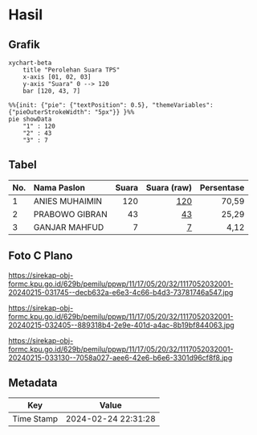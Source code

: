 # Hasil

## Grafik

```mermaid
xychart-beta
    title "Perolehan Suara TPS"
    x-axis [01, 02, 03]
    y-axis "Suara" 0 --> 120
    bar [120, 43, 7]
```

```mermaid
%%{init: {"pie": {"textPosition": 0.5}, "themeVariables": {"pieOuterStrokeWidth": "5px"}} }%%
pie showData
    "1" : 120
    "2" : 43
    "3" : 7
```

## Tabel

| No. | Nama Paslon    | Suara | Suara (raw) | Persentase |
|:--- |:-------------- | -----:| -----------:| ----------:|
| 1   | ANIES MUHAIMIN | 120   | [120][p-1]  | 70,59      |
| 2   | PRABOWO GIBRAN | 43    | [43][p-2]   | 25,29      |
| 3   | GANJAR MAHFUD  | 7     | [7][p-3]    | 4,12       |


[p-1]: https://github.com/gigit-pemilu/pemilu-2024-11-aceh/blob/main/pilpres/hitung-suara/sub/11-aceh/sub/17-bener-meriah/sub/05-bukit/sub/2032-pilar-jaya/sub/001-tps/sub/paslon-1.txt
[p-2]: https://github.com/gigit-pemilu/pemilu-2024-11-aceh/blob/main/pilpres/hitung-suara/sub/11-aceh/sub/17-bener-meriah/sub/05-bukit/sub/2032-pilar-jaya/sub/001-tps/sub/paslon-2.txt
[p-3]: https://github.com/gigit-pemilu/pemilu-2024-11-aceh/blob/main/pilpres/hitung-suara/sub/11-aceh/sub/17-bener-meriah/sub/05-bukit/sub/2032-pilar-jaya/sub/001-tps/sub/paslon-3.txt

## Foto C Plano

https://sirekap-obj-formc.kpu.go.id/629b/pemilu/ppwp/11/17/05/20/32/1117052032001-20240215-031745--decb632a-e6e3-4c66-b4d3-73781746a547.jpg

https://sirekap-obj-formc.kpu.go.id/629b/pemilu/ppwp/11/17/05/20/32/1117052032001-20240215-032405--889318b4-2e9e-401d-a4ac-8b19bf844063.jpg

https://sirekap-obj-formc.kpu.go.id/629b/pemilu/ppwp/11/17/05/20/32/1117052032001-20240215-033130--7058a027-aee6-42e6-b6e6-3301d96cf8f8.jpg


## Metadata

| Key        | Value               |
| ---------- | ------------------- |
| Time Stamp | 2024-02-24 22:31:28 |



